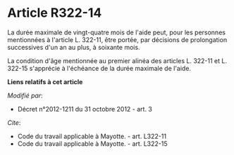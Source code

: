 # Article R322-14

La durée maximale de vingt-quatre mois de l'aide peut, pour les personnes mentionnées à l'article L. 322-11, être portée, par
décisions de prolongation successives d'un an au plus, à soixante mois. 

La condition d'âge mentionnée au premier alinéa des articles L. 322-11 et L. 322-15 s'apprécie à l'échéance de la durée
maximale de l'aide.

**Liens relatifs à cet article**

_Modifié par_:

  - Décret n°2012-1211 du 31 octobre 2012 - art. 3

_Cite_:

  - Code du travail applicable à Mayotte. - art. L322-11
  - Code du travail applicable à Mayotte. - art. L322-15

